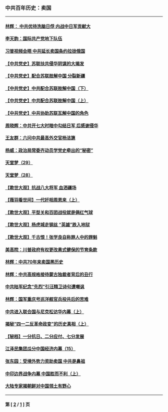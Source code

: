 ### 中共百年历史：卖国
---
#### [林辉： 中共优待洗脑日俘 内战中日军贡献大](../../pages/nf1176117/n13624644.md?03070430) 
#### [李天韵：国际共产党地下队伍](../../pages/nf1176117/n13611808.md?03070430) 
#### [习普视频会晤 中共延长卖国条约拉拢俄国](../../pages/nf1176117/n13060971.md?03070430) 
#### [【中共党史】苏联扶共侵华阴谋的大揭发](../../pages/nf1176117/n13056050.md?03070430) 
#### [【中共党史】配合苏联肢解中国 分裂新疆](../../pages/nf1176117/n13040700.md?03070430) 
#### [【中共党史】中共配合苏联肢解中国（下）](../../pages/nf1176117/n13035660.md?03070430) 
#### [【中共党史】中共配合苏联肢解中国（上）](../../pages/nf1176117/n13030262.md?03070430) 
#### [【中共党史】中共协助苏联瓦解中国的角色](../../pages/nf1176117/n13018109.md?03070430) 
#### [周晓辉：中共开七大时暗中勾结日军 后感谢侵华](../../pages/nf1176117/n12921960.md?03070430) 
#### [王友群：六问中共最高外交官杨洁篪](../../pages/nf1176117/n12836495.md?03070430) 
#### [杨威：政治局常委齐动员学党史牵出的“秘密”](../../pages/nf1176117/n12764642.md?03070430) 
#### [天堂梦（29）](../../pages/nf1176117/n12408465.md?03070430) 
#### [天堂梦（28）](../../pages/nf1176117/n12408309.md?03070430) 
#### [【欺世大观】抗战八大将军 血洒疆场](../../pages/nf1176117/n12357044.md?03070430) 
#### [【薇羽看世间】一代奸相周恩来（上）](../../pages/nf1176117/n12401109.md?03070430) 
#### [【欺世大观】平型关和百团战役就是俩红气球](../../pages/nf1176117/n12359157.md?03070430) 
#### [【欺世大观】杨虎城走钢丝 “英雄”跌入地狱](../../pages/nf1176117/n12358840.md?03070430) 
#### [【欺世大观】千古恨！张学良自称罪人中的罪魁](../../pages/nf1176117/n12358629.md?03070430) 
#### [美高院：川普政府有权更改奥式健保的节育条款](../../pages/nf1176117/n12242171.md?03070430) 
#### [林辉：中共70年来卖国黑历史](../../pages/nf1176117/n11552181.md?03070430) 
#### [林辉：中共高规格接待蒙古独裁者背后的丑行](../../pages/nf1176117/n11225005.md?03070430) 
#### [中共陆军纪念“先烈”引汪精卫诗句遭嘲讽](../../pages/nf1176117/n11153345.md?03070430) 
#### [林辉：国军重庆号巡洋舰官兵投共后的苦难](../../pages/nf1176117/n10997801.md?03070430) 
#### [中共进入联合国与尼克松访华内幕（上）](../../pages/nf1176117/n10138788.md?03070430) 
#### [揭秘“四一二反革命政变”的历史真相（上）](../../pages/nf1176117/n9996650.md?03070430) 
#### [【秘档】一分抗日、二分应付、七分发展](../../pages/nf1176117/n9331484.md?03070430) 
#### [江泽民集团瓜分中国经济内幕（15）](../../pages/nf1176117/n9268584.md?03070430) 
#### [张东园：受境外势力资助卖国 中共是鼻祖](../../pages/nf1176117/n9272480.md?03070430) 
#### [中印边界战争内幕 中国胜而不利（上）](../../pages/nf1176117/n9252458.md?03070430) 
#### [大陆专家揭朝鲜对中国领土有野心](../../pages/nf1176117/n9074056.md?03070430) 

---
#### 第 [ [2](./2.md?03070430) / [1](./1.md?03070430) ] 页
